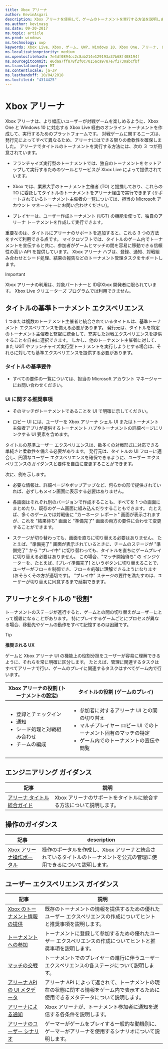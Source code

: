 ```yaml
---
title: Xbox アリーナ
author: KevinAsgari
description: Xbox アリーナを使用して、ゲームのトーナメントを実行する方法を説明します。
ms.author: kevinasg
ms.date: 09-20-2017
ms.topic: article
ms.prod: windows
ms.technology: uwp
keywords: Xbox Live, Xbox, ゲーム, UWP, Windows 10, Xbox One, アリーナ, トーナメント, UX
ms.localizationpriority: medium
ms.openlocfilehash: 7e4df0894cc2c8ab214e129193a37b68f408194f
ms.sourcegitcommit: e6daa7ff878f2f0c7015aca9787e7f2730abcfbf
ms.translationtype: MT
ms.contentlocale: ja-JP
ms.lasthandoff: 10/04/2018
ms.locfileid: "4314425"
---
```

# <a name="xbox-arena"></a>Xbox アリーナ

Xbox アリーナは、より幅広いユーザーが対戦ゲームを楽しめるように、Xbox One と Windows 10 に対応する Xbox Live 経由のオンライン トーナメントを作成して、実行するためのプラットフォームです。
対戦ゲームに関するニーズは、発行元によってすべて異なるため、アリーナにはできる限りの柔軟性を確保しました。 アリーナでタイトルのトーナメントを実行する方法には、次の ３ つが用意されています。

* フランチャイズ実行型のトーナメントでは、独自のトーナメントをセットアップして実行するためのツールとサービスが Xbox Live によって提供されています。

* Xbox では、業界大手のトーナメント主催者 (TO) と提携しており、これらの TO に委託してタイトルのトーナメントをアリーナ経由で実行できます  (サポートされているトーナメント主催者の一覧については、担当の Microsoft アカウント マネージャーにお問い合わせください)。

* プレイヤーは、ユーザー作成トーナメント (UGT) の機能を使って、独自のアリーナ トーナメントを作成して実行できます。

重要なのは、タイトルにアリーナのサポートを追加すると、これら 3 つの方法をすべて利用できる点です。 マイクロソフトでは、タイトルのゲーム内でトーナメントを宣伝すると共に、参加者がゲームとマッチの間を容易に移動できる信頼性の高い API を提供しています。 Xbox アリーナ ハブは、登録、通知、対戦組み合わせとシード処理、結果の報告などのトーナメント管理タスクをサポートします。

> [!IMPORTANT]  
> Xbox アリーナの利用は、対象パートナーと ID@Xbox 開発者に限られています。 Xbox Live クリエーターズ プログラムでは利用できません。

## <a name="a-titles-baseline-tournament-experience"></a>タイトルの基準トーナメント エクスペリエンス

1 つまたは複数のトーナメント主催者と統合されているタイトルは、基準トーナメント エクスペリエンスを備える必要があります。 発行元は、タイトルを特定のトーナメント主催者と緊密に統合して、充実した対戦エクスペリエンスを提供することを自由に選択できます。 しかし、他のトーナメント主催者に対して、また UGT やフランチャイズ実行型トーナメントを実行しようとする場合は、それらに対しても基準エクスペリエンスを提供する必要があります。

### <a name="baseline-requirements-for-a-title"></a>タイトルの基準要件

* すべての要件の一覧については、担当の Microsoft アカウント マネージャーにお問い合わせください。

### <a name="ui-recommendations"></a>UI に関する推奨事項

* そのマッチがトーナメントであることを UI で明確に示してください。

* ロビー UI には、ユーザーを Xbox アリーナ シェル UI またはトーナメント主催者アプリが提供するトーナメント ハブやトーナメントの詳細ページにリンクする UI 要素を含めます。



タイトルの基準ユーザー エクスペリエンスは、数多くの対戦形式に対応できる単純さと柔軟性を備える必要があります。 発行元は、タイトルの UI フローに適合し、円滑なユーザー エクスペリエンスを確保できるように、ユーザー エクスペリエンスのガイダンスと要件を自由に変更することができます。

次に、例を示します。

* 必要な情報は、詳細ページやポップアップなど、何らかの形で提供されていれば、必ずしもメイン画面に表示する必要はありません。

* 各画面はそれぞれ別のバージョンで作成することも、すべてを 1 つの画面にまとめたり、既存のゲーム画面に組み込んだりすることもできます。 たとえば、多くのゲームでは対戦後に "カーネージ レポート" 画面が表示されますが、これを "結果待ち" 画面と "準備完了" 画面の両方の要件に合わせて変更することができます。

* ステージが切り替わっても、画面を直ちに切り替える必要はありません。 たとえば、"準備完了" 画面が表示されているときに、チームのステージが "準備完了" から "プレイ中" に切り替わっても、タイトルを直ちにゲームプレイに切り替える必要はありません。 この場合、"マッチ開始待ち" の インジケーターを、たとえば、[プレイ準備完了] というボタンに切り替えることで、ユーザーがフローを制御でき、フローを的確に理解できるようになります (おそらくその方が適切です)。 ”プレイ中” ステージの要件を満たすのは、ユーザーが切り替えに同意するまで延期できます。


## <a name="arena-vs-title-roles"></a>アリーナとタイトルの "役割"

トーナメントのステージが進行すると、ゲームとの間の切り替えがユーザーにとって複雑になることがあります。 特にプレイするゲームごとにプロセスが異なる場合、移動先やゲームの動作をすべて記憶するのは困難です。

> [!TIP]
> **推奨される UX**  
>
> ゲームと Xbox アリーナ UI の機能上の役割分担をユーザーが容易に理解できるように、それらを常に明確に区分します。 たとえば、管理に関連するタスクはすべてアリーナで行い、ゲームのプレイに関連するタスクはすべてゲーム内で行います。

Xbox アリーナの役割 (トーナメントの設定)   | タイトルの役割 (ゲームのプレイ)
--- | ---
<ul><li>登録とチェックイン</li><li>通知</li><li>シード処理と対戦組み合わせ</li><li>チームの編成</li></ul> |     <ul><li>参加者に対するアリーナ UI との間の切り替え</li><li>マルチプレイヤー ロビー UI でのトーナメント固有のマッチの特定</li><li>ゲーム内でのトーナメントの宣伝や閲覧</li></ul>

## <a name="engineering-guidance"></a>エンジニアリング ガイダンス

記事 | 説明
--- | ---
[アリーナ タイトル統合ガイド](arena-title-integration.md) | Xbox アリーナのサポートをタイトルに統合する方法について説明します。

## <a name="operations-guidance"></a>操作のガイダンス

記事 | description
--- | ---
[Xbox アリーナ操作ポータル](operations-portal.md) | 操作のポータルを作成し、Xbox アリーナと統合されているタイトルのトーナメントを公式の管理に使用できるについて説明します。

## <a name="user-experience-guidance"></a>ユーザー エクスペリエンス ガイダンス

記事 | 説明
--- | ---
[Xbox のトーナメント情報の提供](discovering-xbox-tournaments.md) | 既存のトーナメントの情報を提供するための優れたユーザー エクスペリエンスの作成についてヒントと推奨事項を説明します。
[トーナメントへの参加](arena-ux-join-tournament.md)  |  トーナメントに登録して参加するための優れたユーザー エクスペリエンスの作成についてヒントと推奨事項を説明します。
[マッチの交戦](arena-ux-match-engagement.md) | トーナメントでのプレイヤーの進行に伴うユーザー エクスペリエンスの各ステージについて説明します。
[アリーナ API の UI メタデータ](arena-apis-metadata.md)  | アリーナ API によって返されて、トーナメントの現在の状態に関する情報をゲーム内で表示するために使用できるメタデータについて説明します。
[アリーナによる通知](arena-notifications.md)  | Xbox アリーナが、トーナメント参加者に通知を送信する各条件を説明します。
[アリーナのユーザー シナリオ](arena-user-scenarios.md)  | ゲーマーがゲームをプレイする一般的な動機別に、ゲーマーがアリーナを使用するシナリオについて説明します。

